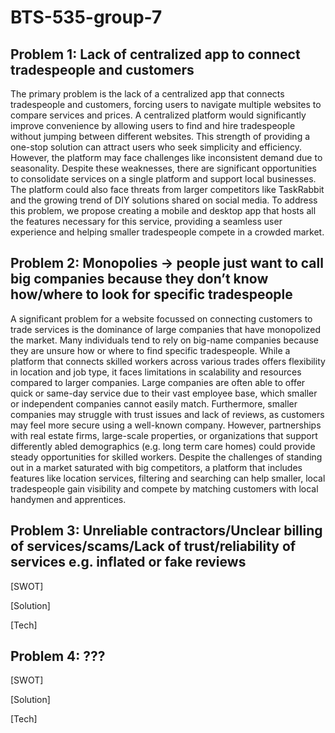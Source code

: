 # BTS-535-group-7

## Problem 1: Lack of centralized app to connect tradespeople and customers

The primary problem is the lack of a centralized app that connects tradespeople and customers, forcing users to navigate multiple websites to compare services and prices. A centralized platform would significantly improve convenience by allowing users to find and hire tradespeople without jumping between different websites. This strength of providing a one-stop solution can attract users who seek simplicity and efficiency. However, the platform may face challenges like inconsistent demand due to seasonality. Despite these weaknesses, there are significant opportunities to consolidate services on a single platform and support local businesses. The platform could also face threats from larger competitors like TaskRabbit and the growing trend of DIY solutions shared on social media. To address this problem, we propose creating a mobile and desktop app that hosts all the features necessary for this service, providing a seamless user experience and helping smaller tradespeople compete in a crowded market.

## Problem 2: Monopolies → people just want to call big companies because they don’t know how/where to look for specific tradespeople 

A significant problem for a website focussed on connecting customers to trade services is the dominance of large companies that have monopolized the market. Many individuals tend to rely on big-name companies because they are unsure how or where to find specific tradespeople. While a platform that connects skilled workers across various trades offers flexibility in location and job type, it faces limitations in scalability and resources compared to larger companies. Large companies are often able to offer quick or same-day service due to their vast employee base, which smaller or independent companies cannot easily match. Furthermore, smaller companies may struggle with trust issues and lack of reviews, as customers may feel more secure using a well-known company. However, partnerships with real estate firms, large-scale properties, or organizations that support differently abled demographics (e.g. long term care homes) could provide steady opportunities for skilled workers. Despite the challenges of standing out in a market saturated with big competitors, a platform that includes features like location services, filtering and searching can help smaller, local tradespeople gain visibility and compete by matching customers with local handymen and apprentices.

## Problem 3: Unreliable contractors/Unclear billing of services/scams/Lack of trust/reliability of services e.g. inflated or fake reviews 

[SWOT]

[Solution]

[Tech]


## Problem 4: ???

[SWOT]

[Solution]

[Tech]
